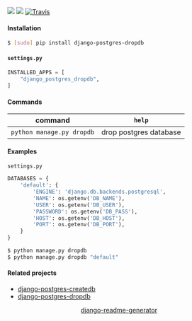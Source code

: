 <!--
https://pypi.org/project/readme-generator/
https://pypi.org/project/python-readme-generator/
https://pypi.org/project/django-readme-generator/
-->

[![](https://img.shields.io/pypi/pyversions/django-postgres-dropdb.svg?longCache=True)](https://pypi.org/project/django-postgres-dropdb/)
[![](https://img.shields.io/pypi/v/django-postgres-dropdb.svg?maxAge=3600)](https://pypi.org/project/django-postgres-dropdb/)
[![Travis](https://api.travis-ci.org/looking-for-a-job/django-postgres-dropdb.py.svg?branch=master)](https://travis-ci.org/looking-for-a-job/django-postgres-dropdb.py/)

#### Installation
```bash
$ [sudo] pip install django-postgres-dropdb
```

#### `settings.py`
```python
INSTALLED_APPS = [
    "django_postgres_dropdb",
]
```

#### Commands
command|`help`
-|-
`python manage.py dropdb` |drop postgres database

#### Examples
`settings.py`

```python
DATABASES = {
    'default': {
        'ENGINE': 'django.db.backends.postgresql',
        'NAME': os.getenv('DB_NAME'),
        'USER': os.getenv('DB_USER'),
        'PASSWORD': os.getenv('DB_PASS'),
        'HOST': os.getenv('DB_HOST'),
        'PORT': os.getenv('DB_PORT'),
    }
}
```

```bash
$ python manage.py dropdb
$ python manage.py dropdb "default"
```

#### Related projects
+   [django-postgres-createdb](https://pypi.org/project/django-postgres-createdb/)
+   [django-postgres-dropdb](https://pypi.org/project/django-postgres-dropdb/)

<p align="center">
    <a href="https://pypi.org/project/django-readme-generator/">django-readme-generator</a>
</p>